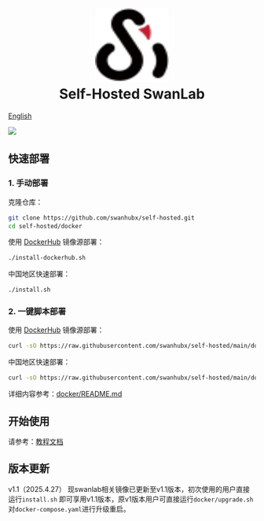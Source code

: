 <h1 align="center" style="border-bottom: none">
    <a href="https://swanlab.cn" target="_blank">
      <img alt="SwanLab" src="./assets/swanlab.svg" width="150" height="150">
    </a>
    <br>Self-Hosted SwanLab
</h1>

[English](./README_EN.md)

[![][dockerhub-shield]][dockerhub-link]

## 快速部署

### 1. 手动部署

克隆仓库：

```bash
git clone https://github.com/swanhubx/self-hosted.git
cd self-hosted/docker
```

使用 [DockerHub](https://hub.docker.com/search?q=swanlab) 镜像源部署：

```bash
./install-dockerhub.sh
```

中国地区快速部署：

```bash
./install.sh
```

### 2. 一键脚本部署

使用 [DockerHub](https://hub.docker.com/search?q=swanlab) 镜像源部署：

```bash
curl -sO https://raw.githubusercontent.com/swanhubx/self-hosted/main/docker/install-dockerhub.sh && bash install.sh
```

中国地区快速部署：

```bash
curl -sO https://raw.githubusercontent.com/swanhubx/self-hosted/main/docker/install.sh && bash install.sh
```

详细内容参考：[docker/README.md](./docker/README.md)

## 开始使用

请参考：[教程文档](https://docs.swanlab.cn/guide_cloud/self_host/docker-deploy.html)

## 版本更新
v1.1（2025.4.27）
现swanlab相关镜像已更新至v1.1版本，初次使用的用户直接运行`install.sh` 即可享用v1.1版本，原v1版本用户可直接运行`docker/upgrade.sh`对`docker-compose.yaml`进行升级重启。


[dockerhub-shield]: https://img.shields.io/docker/v/swanlab/swanlab-next?color=369eff&label=docker&labelColor=black&logoColor=white&style=flat-square
[dockerhub-link]: https://hub.docker.com/r/swanlab/swanlab-next/tags